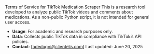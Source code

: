 Terms of Service for TikTok Medication Scraper
This is a research tool developed to analyze public TikTok videos and comments about medications. As a non-public Python script, it is not intended for general user access. 
- **Usage**: For academic and research purposes only.
- **Data**: Collects public TikTok data in compliance with TikTok’s API policies.
- **Contact**: [adedogni@clientelis.com]
Last updated: June 20, 2025
